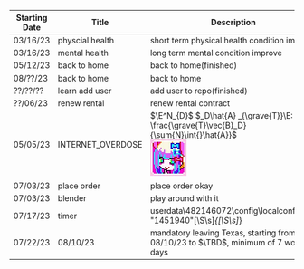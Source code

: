 | Starting Date | Title           | Description                                  |
| ------------- | --------------- | -------------------------------------------- |
| 03/16/23      | physcial health | short term physical health condition improve |
| 03/16/23      | mental health   | long term mental condition improve           |
| 05/12/23      | back to home    | back to home(finished)                       |
| 08/??/23      | back to home    | back to home                                 |
| ??/??/??      | learn add user  | add user to repo(finished)                   |
| ??/06/23      | renew rental    | renew rental contract                        |
| 05/05/23      |INTERNET_OVERDOSE| $\E^N_{D}$ $_D\hat{A} _{\grave{T}}\E: \frac{\grave{T}\vec{B}_D}{\sum{N}\int{}\hat{A}}$ <br> ![](https://raw.githubusercontent.com/DAF201/DAF201.github.io/main/static/Internet_Overdose.png)|
| 07/03/23      | place order     | place order okay                             |
| 07/03/23      | blender         | play around with it                          |
| 07/17/23      | timer           | userdata\482146072\config\localconfig.vdf <br /> "1451940"[\S\s]*{[\S\s]*}|
| 07/22/23      | 08/10/23        | mandatory leaving Texas, starting from 08/10/23 to $\TBD$, minimum of 7 work days|
